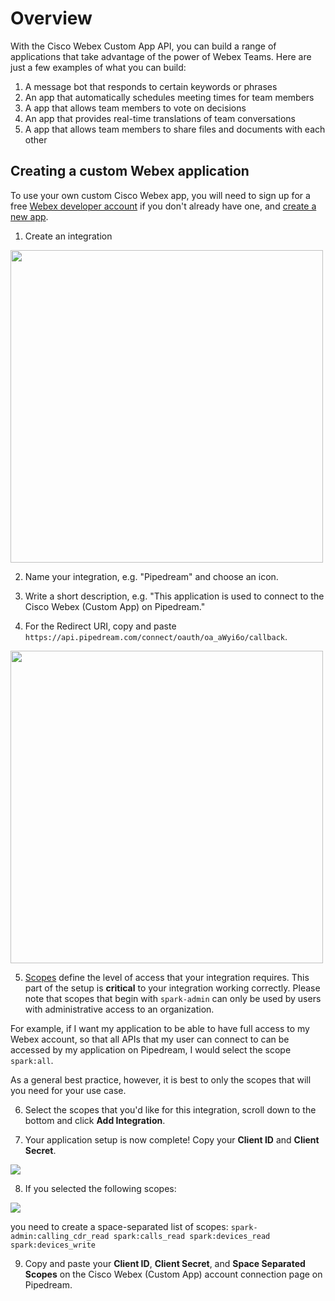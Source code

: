 # Overview

With the Cisco Webex Custom App API, you can build a range of applications that
take advantage of the power of Webex Teams. Here are just a few examples of
what you can build:

1. A message bot that responds to certain keywords or phrases
2. An app that automatically schedules meeting times for team members
3. A app that allows team members to vote on decisions
4. An app that provides real-time translations of team conversations
5. A app that allows team members to share files and documents with each other

## Creating a custom Webex application
To use your own custom Cisco Webex app, you will need to sign up for a free [Webex developer account](https://developer.webex.com/signup) if you don't already have one, and [create a new app](https://developer.webex.com/my-apps/new).

1. Create an integration
<img src="https://res.cloudinary.com/dpenc2lit/image/upload/v1703182776/Screenshot_2023-12-21_at_9.48.58_AM_sqdtmf.png" width=500>

2. Name your integration, e.g. "Pipedream" and choose an icon.

3. Write a short description, e.g. "This application is used to connect to the Cisco Webex (Custom App) on Pipedream."

4. For the Redirect URI, copy and paste `https://api.pipedream.com/connect/oauth/oa_aWyi6o/callback`.

<img src="https://res.cloudinary.com/dpenc2lit/image/upload/v1703182776/Screenshot_2023-12-21_at_9.51.45_AM_o20sqj.png" width=500>

5. [Scopes](https://developer.webex.com/docs/integrations#scopes) define the level of access that your integration requires. This part of the setup is **critical** to your integration working correctly. Please note that scopes that begin with `spark-admin` can only be used by users with administrative access to an organization.

For example, if I want my application to be able to have full access to my Webex account, so that all APIs that my user can connect to can be accessed by my application on Pipedream, I would select the scope `spark:all`. 

As a general best practice, however, it is best to only the scopes that will you need for your use case. 

6. Select the scopes that you'd like for this integration, scroll down to the bottom and click **Add Integration**.

7. Your application setup is now complete! Copy your **Client ID** and **Client Secret**.

<img src="https://res.cloudinary.com/dpenc2lit/image/upload/v1703182775/Screenshot_2023-12-21_at_10.06.39_AM_luxsjs.png">

8. If you selected the following scopes: 

<img src="https://res.cloudinary.com/dpenc2lit/image/upload/v1703182776/Screenshot_2023-12-21_at_10.02.49_AM_wou8ns.png">

you need to create a space-separated list of scopes: 
`spark-admin:calling_cdr_read spark:calls_read spark:devices_read spark:devices_write`

9. Copy and paste your **Client ID**, **Client Secret**, and **Space Separated Scopes** on the Cisco Webex (Custom App) account connection page on Pipedream. 